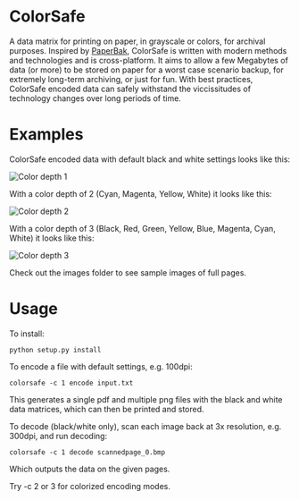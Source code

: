 # ColorSafe

A data matrix for printing on paper, in grayscale or colors, for archival
purposes. Inspired by [PaperBak](https://github.com/Rupan/paperbak), ColorSafe
is written with modern methods and technologies and is cross-platform. It aims
to allow a few Megabytes of data (or more) to be stored on paper for a worst
case scenario backup, for extremely long-term archiving, or just for fun. With
best practices, ColorSafe encoded data can safely withstand the viccissitudes
of technology changes over long periods of time.

# Examples

ColorSafe encoded data with default black and white settings looks like this:

![Color depth 1](images/sector_c1.png "Color depth 1")

With a color depth of 2 (Cyan, Magenta, Yellow, White) it looks like this:

![Color depth 2](images/sector_c2.png "Color depth 2")

With a color depth of 3 (Black, Red, Green, Yellow, Blue, Magenta, Cyan, White)
it looks like this:

![Color depth 3](images/sector_c3.png "Color depth 3")

Check out the images folder to see sample images of full pages.

# Usage

To install:

``python setup.py install``

To encode a file with default settings, e.g. 100dpi:

``colorsafe -c 1 encode input.txt``

This generates a single pdf and multiple png files with the black and white
data matrices, which can then be printed and stored.

To decode (black/white only), scan each image back at 3x resolution, e.g.
300dpi, and run decoding:

``colorsafe -c 1 decode scannedpage_0.bmp``

Which outputs the data on the given pages.

Try -c 2 or 3 for colorized encoding modes.
